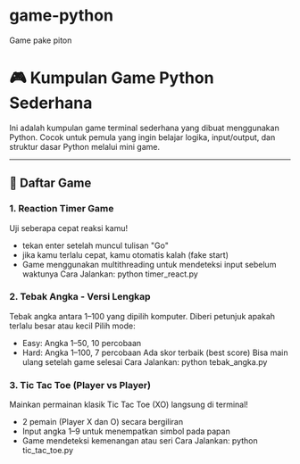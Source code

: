 # game-python
Game pake piton

# 🎮 Kumpulan Game Python Sederhana

Ini adalah kumpulan game terminal sederhana yang dibuat menggunakan Python. Cocok untuk pemula yang ingin belajar logika, input/output, dan struktur dasar Python melalui mini game.

---

## 📘 Daftar Game

### 1. Reaction Timer Game
Uji seberapa cepat reaksi kamu!
- tekan enter setelah muncul tulisan "Go"
- jika kamu terlalu cepat, kamu otomatis kalah (fake start)
- Game menggunakan multithreading untuk mendeteksi input sebelum waktunya
Cara Jalankan:
python timer_react.py

### 2. Tebak Angka - Versi Lengkap
Tebak angka antara 1–100 yang dipilih komputer.
Diberi petunjuk apakah terlalu besar atau kecil
Pilih mode:
- Easy: Angka 1–50, 10 percobaan
- Hard: Angka 1–100, 7 percobaan
Ada skor terbaik (best score)
Bisa main ulang setelah game selesai
Cara Jalankan:
python tebak_angka.py

### 3. Tic Tac Toe (Player vs Player)
Mainkan permainan klasik Tic Tac Toe (XO) langsung di terminal!
- 2 pemain (Player X dan O) secara bergiliran
- Input angka 1–9 untuk menempatkan simbol pada papan
- Game mendeteksi kemenangan atau seri
Cara Jalankan:
python tic_tac_toe.py

